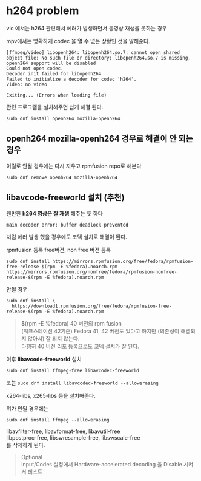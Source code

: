 # h264 problem 
vlc 에서는 h264 관련해서 에러가 발생하면서 동영상 재생을 못하는 경우   

mpv에서는 명확하게 codec 을 열 수 없는 상황인 것을 말해준다.  

```
[ffmpeg/video] libopenh264: libopenh264.so.7: cannot open shared object file: No such file or directory: libopenh264.so.7 is missing, openh264 support will be disabled
Could not open codec.
Decoder init failed for libopenh264
Failed to initialize a decoder for codec 'h264'.
Video: no video

Exiting... (Errors when loading file)
```

관련 프로그램을 설치해주면 쉽게 해결 된다.

```
sudo dnf install openh264 mozilla-openh264
```

## openh264 mozilla-openh264 경우로 해결이 안 되는 경우
이걸로 안될 경우에는 다시 지우고 rpmfusion repo로 해본다
```
sudo dnf remove openh264 mozilla-openh264
```

## libavcode-freeworld 설치 (추천)
웬만한 **h264 영상은 잘 재생** 해주는 듯 하다  
 
```
main decoder error: buffer deadlock prevented
```
처럼 에러 발생 했을 경우에도 코덱 설치로 해결이 된다.

rpmfusion 등록 free버전, non free 버전 등록
```
sudo dnf install https://mirrors.rpmfusion.org/free/fedora/rpmfusion-free-release-$(rpm -E %fedora).noarch.rpm https://mirrors.rpmfusion.org/nonfree/fedora/rpmfusion-nonfree-release-$(rpm -E %fedora).noarch.rpm
```

안될 경우
```
sudo dnf install \
  https://download1.rpmfusion.org/free/fedora/rpmfusion-free-release-$(rpm -E %fedora).noarch.rpm
```

> $(rpm -E %fedora) 40 버전의 rpm fusion   
(워크스테이션 42기준) Fedora 41, 42 버전도 있다고 하지만 (의존성이 해결되지 않아서) 잘 되지 않는다.  
다행히 40 버전 리포 등록으로도 코덱 설치가 잘 된다.  


이후 **libavcode-freeworld** 설치
```
sudo dnf install ffmpeg-free libavcodec-freeworld
```

또는 `sudo dnf install libavcodec-freeworld --allowerasing`   

x264-libs, x265-libs 등을 설치해준다.

위가 안될 경우에는 
```
sudo dnf install ffmpeg --allowerasing
```

libavfilter-free, libavformat-free, libavutil-free   
libpostproc-free, libswresample-free, libswscale-free   
를 삭제하게 된다.

> Optional  
input/Codes 설정에서 Hardware-accelerated decoding 을 Disable 시켜서 테스트  


